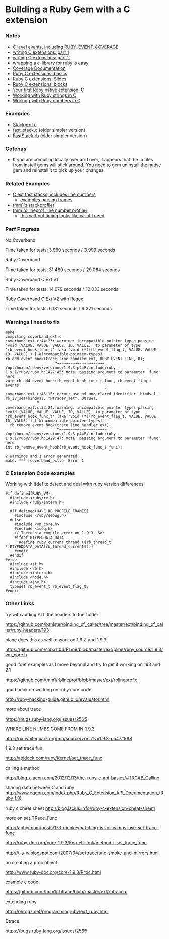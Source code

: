 # Building a Ruby Gem with a C extension

### Notes

* [C level events, including RUBY_EVENT_COVERAGE](http://qiita.com/yui-knk/items/92b0537fa1d5dd5ebc83)
* [writing C extensions: part 1](http://tenderlovemaking.com/2009/12/18/writing-ruby-c-extensions-part-1.html)
* [writing C extensions: part 2](http://tenderlovemaking.com/2010/12/11/writing-ruby-c-extensions-part-2.html)
* [wrapping a c-library for ruby is easy](http://blog.firmhouse.com/wrapping-up-a-c-library-for-ruby-it-s-actually-pretty-easy)
* [Coverage Documentation](http://www.ruby-doc.org/stdlib-1.9.3/libdoc/coverage/rdoc/Coverage.html)
* [Ruby C extensions: basics](http://blog.x-aeon.com/2012/12/13/the-ruby-c-api-basics/#TRCAB_Calling)
* [Ruby C extensions: Slides](http://java.ociweb.com/mark/NFJS/RubyCExtensions.pdf)
* [Ruby C extensions: blocks](http://clalance.blogspot.com/2011/01/writing-ruby-extensions-in-c-part-11.html)
* [Your first Ruby native extension: C](https://blog.jcoglan.com/2012/07/29/your-first-ruby-native-extension-c/)
* [Working with Ruby strings in C](http://clalance.blogspot.com/2011/01/writing-ruby-extensions-in-c-part-8.html)
* [Working with Ruby numbers in C](http://yard.ruby-doc.org/stdlib-2.1.0/Num2int.html)

### Examples

* [Stackprof.c](https://github.com/tmm1/stackprof/blob/master/ext/stackprof.c)
* [fast_stack.c](https://raw.githubusercontent.com/SamSaffron/fast_stack/060f15dc68d2102f73f3302833b37fde357d3cde/ext/fast_stack/fast_stack.c) (older simpler version)
* [FastStack.rb](https://github.com/SamSaffron/fast_stack/blob/060f15dc68d2102f73f3302833b37fde357d3cde/lib/fast_stack.rb) (older simpler version)

### Gotchas

* If you are compiling locally over and over, it appears that the .o files from install gems will stick around. You need to gem uninstall the native gem and reinstall it to pick up your changes.

### Related Examples

* [C ext fast stacks, includes line numbers](https://github.com/SamSaffron/fast_stack)
  * [examples parsing frames](https://github.com/SamSaffron/fast_stack/blob/master/lib/fast_stack.rb) 
* [tmm1's stackprofiler](https://github.com/tmm1/stackprof)
* [tmm1's lineprof, line number profiler](https://github.com/tmm1/rblineprof)
  * [this without timing looks like what I need](https://github.com/tmm1/rblineprof/blob/master/ext/rblineprof.c) 

### Perf Progress

No Coverband

Time taken for tests:   3.980 seconds /  3.999 seconds

Ruby Coverband

Time taken for tests:   31.489 seconds / 29.064 seconds

Ruby Coverband C Ext V1

Time taken for tests:   14.679 seconds / 12.033 seconds

Ruby Coverband C Ext V2 with Regex

Time taken for tests:   6.131 seconds / 6.321 seconds

### Warnings I need to fix

    make
    compiling coverband_ext.c
	coverband_ext.c:44:23: warning: incompatible pointer types passing 'void (VALUE, VALUE, VALUE, ID, VALUE)' to parameter of type 'rb_event_hook_func_t' (aka 'void (*)(rb_event_flag_t, VALUE, VALUE, ID, VALUE)') [-Wincompatible-pointer-types]
    rb_add_event_hook(trace_line_handler_ext, RUBY_EVENT_LINE, 0);
	                      ^~~~~~~~~~~~~~~~~~~~~~
	/opt/boxen/rbenv/versions/1.9.3-p448/include/ruby-1.9.1/ruby/ruby.h:1427:45: note: passing argument to parameter 'func' here
	void rb_add_event_hook(rb_event_hook_func_t func, rb_event_flag_t events,
	                                            ^
	coverband_ext.c:45:15: error: use of undeclared identifier 'bindval'
    rb_iv_set(bindval, "@tracer_set", Qtrue);
	              ^
	coverband_ext.c:53:24: warning: incompatible pointer types passing 'void (VALUE, VALUE, VALUE, ID, VALUE)' to parameter of type 'rb_event_hook_func_t' (aka 'void (*)(rb_event_flag_t, VALUE, VALUE, ID, VALUE)') [-Wincompatible-pointer-types]
	  rb_remove_event_hook(trace_line_handler_ext);
	                       ^~~~~~~~~~~~~~~~~~~~~~
	/opt/boxen/rbenv/versions/1.9.3-p448/include/ruby-1.9.1/ruby/ruby.h:1429:47: note: passing argument to parameter 'func' here
	int rb_remove_event_hook(rb_event_hook_func_t func);
	                                              ^
	2 warnings and 1 error generated.
	make: *** [coverband_ext.o] Error 1  
  
### C Extension Code examples

Working with ifdef to detect and deal with ruby version differences

    #if defined(RUBY_VM)
      #include <ruby/re.h>
      #include <ruby/intern.h>
    
      #if defined(HAVE_RB_PROFILE_FRAMES)
        #include <ruby/debug.h>
      #else
        #include <vm_core.h>
        #include <iseq.h>
        // There's a compile error on 1.9.3. So:
        #ifdef RTYPEDDATA_DATA
          #define ruby_current_thread ((rb_thread_t *)RTYPEDDATA_DATA(rb_thread_current()))
        #endif
      #endif
    #else
      #include <st.h>
      #include <re.h>
      #include <intern.h>
      #include <node.h>
      #include <env.h>
      typedef rb_event_t rb_event_flag_t;
    #endif
    
### Other Links

try with adding ALL the headers to the folder

https://github.com/banister/binding_of_caller/tree/master/ext/binding_of_caller/ruby_headers/193

plane does this as well to work on 1.9.2 and 1.9.3

https://github.com/soba1104/PLine/blob/master/ext/pline/ruby_source/1.9.3/vm_core.h

good ifdef examples as I move beyond and try to get it working on 193 and 2.1

https://github.com/tmm1/rblineprof/blob/master/ext/rblineprof.c

good book on working on ruby core code

http://ruby-hacking-guide.github.io/evaluator.html

more about trace

https://bugs.ruby-lang.org/issues/2565

WHERE LINE NUMBS COME FROM IN 1.9.3

http://rxr.whitequark.org/mri/source/vm.c?v=1.9.3-p547#888

1.9.3 set trace fun

http://apidock.com/ruby/Kernel/set_trace_func

calling a method

http://blog.x-aeon.com/2012/12/13/the-ruby-c-api-basics/#TRCAB_Calling

sharing data between C and ruby
http://www.eqqon.com/index.php/Ruby_C_Extension_API_Documentation_(Ruby_1.8)

ruby c cheet sheet
http://blog.jacius.info/ruby-c-extension-cheat-sheet/

more on set_TRace_Func

http://aphyr.com/posts/173-monkeypatching-is-for-wimps-use-set-trace-func

http://ruby-doc.org/core-1.9.3/Kernel.html#method-i-set_trace_func

http://t-a-w.blogspot.com/2007/04/settracefunc-smoke-and-mirrors.html

on creating a proc object

http://www.ruby-doc.org/core-1.9.3/Proc.html

example c code

https://github.com/tmm1/rbtrace/blob/master/ext/rbtrace.c

extending ruby

http://phrogz.net/programmingruby/ext_ruby.html

Dtrace

https://bugs.ruby-lang.org/issues/2565

